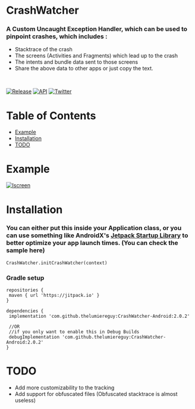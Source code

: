 # CrashWatcher

### A Custom Uncaught Exception Handler, which can be used to pinpoint crashes, which includes :

- Stacktrace of the crash
- The screens (Activities and Fragments) which lead up to the crash
- The intents and bundle data sent to those screens
- Share the above data to other apps or just copy the text.

</br> 

[![Release](https://img.shields.io/github/v/release/thelumiereguy/CrashWatcher-Android?style=for-the-badge)](https://jitpack.io/#thelumiereguy/CrashWatcher-Android) [![API](https://img.shields.io/badge/API-19%2B-orange?style=for-the-badge)](https://android-arsenal.com/api?level=19) [![Twitter](https://img.shields.io/badge/twitter-thelumiereguy-blue?style=for-the-badge)](https://twitter.com/thelumiereguy)

# Table of Contents

- [Example](#example)
- [Installation](#installation)
- [TODO](#todo)

# Example

[![Iscreen](https://user-images.githubusercontent.com/46375353/92323951-6fb3d200-f05a-11ea-82f3-5b2891bcc6a1.png)]()

# Installation

### You can either put this inside your Application class, or you can use something like AndroidX's [Jetpack Startup Library](https://developer.android.com/topic/libraries/app-startup) to better optimize your app launch times. (You can check the sample here)

```
CrashWatcher.initCrashWatcher(context)  
```

### Gradle setup

```  
repositories {  
 maven { url 'https://jitpack.io' }  
}  
  
dependencies {  
 implementation 'com.github.thelumiereguy:CrashWatcher-Android:2.0.2'
 
 //OR 
 //if you only want to enable this in Debug Builds
 debugImplementation 'com.github.thelumiereguy:CrashWatcher-Android:2.0.2'
}  
```

# TODO

* Add more customizability to the tracking
* Add support for obfuscated files (Obfuscated stacktrace is almost useless)
